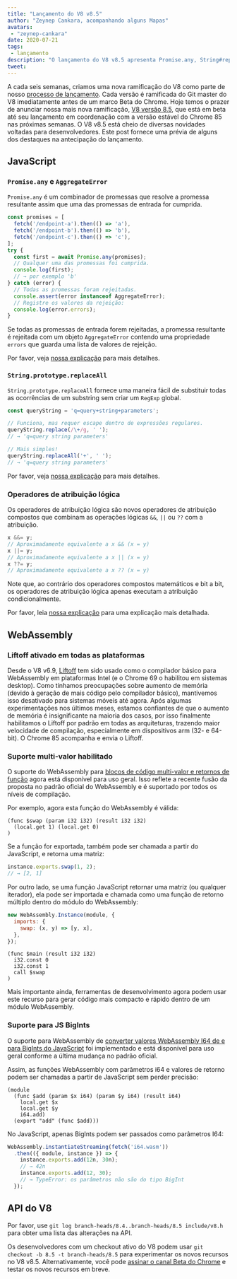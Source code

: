 ```yaml
---
title: "Lançamento do V8 v8.5"
author: "Zeynep Cankara, acompanhando alguns Mapas"
avatars: 
 - "zeynep-cankara"
date: 2020-07-21
tags: 
 - lançamento
description: "O lançamento do V8 v8.5 apresenta Promise.any, String#replaceAll, operadores de atribuição lógica, suporte multi-valor WebAssembly e BigInt, além de melhorias de desempenho."
tweet: 
---
```

A cada seis semanas, criamos uma nova ramificação do V8 como parte de nosso [processo de lançamento](https://v8.dev/docs/release-process). Cada versão é ramificada do Git master do V8 imediatamente antes de um marco Beta do Chrome. Hoje temos o prazer de anunciar nossa mais nova ramificação, [V8 versão 8.5](https://chromium.googlesource.com/v8/v8.git/+log/branch-heads/8.5), que está em beta até seu lançamento em coordenação com a versão estável do Chrome 85 nas próximas semanas. O V8 v8.5 está cheio de diversas novidades voltadas para desenvolvedores. Este post fornece uma prévia de alguns dos destaques na antecipação do lançamento.

<!--truncate-->
## JavaScript

### `Promise.any` e `AggregateError`

`Promise.any` é um combinador de promessas que resolve a promessa resultante assim que uma das promessas de entrada for cumprida.

```js
const promises = [
  fetch('/endpoint-a').then(() => 'a'),
  fetch('/endpoint-b').then(() => 'b'),
  fetch('/endpoint-c').then(() => 'c'),
];
try {
  const first = await Promise.any(promises);
  // Qualquer uma das promessas foi cumprida.
  console.log(first);
  // → por exemplo 'b'
} catch (error) {
  // Todas as promessas foram rejeitadas.
  console.assert(error instanceof AggregateError);
  // Registre os valores da rejeição:
  console.log(error.errors);
}
```

Se todas as promessas de entrada forem rejeitadas, a promessa resultante é rejeitada com um objeto `AggregateError` contendo uma propriedade `errors` que guarda uma lista de valores de rejeição.

Por favor, veja [nossa explicação](https://v8.dev/features/promise-combinators#promise.any) para mais detalhes.

### `String.prototype.replaceAll`

`String.prototype.replaceAll` fornece uma maneira fácil de substituir todas as ocorrências de um substring sem criar um `RegExp` global.

```js
const queryString = 'q=query+string+parameters';

// Funciona, mas requer escape dentro de expressões regulares.
queryString.replace(/\+/g, ' ');
// → 'q=query string parameters'

// Mais simples!
queryString.replaceAll('+', ' ');
// → 'q=query string parameters'
```

Por favor, veja [nossa explicação](https://v8.dev/features/string-replaceall) para mais detalhes.

### Operadores de atribuição lógica

Os operadores de atribuição lógica são novos operadores de atribuição compostos que combinam as operações lógicas `&&`, `||` ou `??` com a atribuição.

```js
x &&= y;
// Aproximadamente equivalente a x && (x = y)
x ||= y;
// Aproximadamente equivalente a x || (x = y)
x ??= y;
// Aproximadamente equivalente a x ?? (x = y)
```

Note que, ao contrário dos operadores compostos matemáticos e bit a bit, os operadores de atribuição lógica apenas executam a atribuição condicionalmente.

Por favor, leia [nossa explicação](https://v8.dev/features/logical-assignment) para uma explicação mais detalhada.

## WebAssembly

### Liftoff ativado em todas as plataformas

Desde o V8 v6.9, [Liftoff](https://v8.dev/blog/liftoff) tem sido usado como o compilador básico para WebAssembly em plataformas Intel (e o Chrome 69 o habilitou em sistemas desktop). Como tínhamos preocupações sobre aumento de memória (devido à geração de mais código pelo compilador básico), mantivemos isso desativado para sistemas móveis até agora. Após algumas experimentações nos últimos meses, estamos confiantes de que o aumento de memória é insignificante na maioria dos casos, por isso finalmente habilitamos o Liftoff por padrão em todas as arquiteturas, trazendo maior velocidade de compilação, especialmente em dispositivos arm (32- e 64-bit). O Chrome 85 acompanha e envia o Liftoff.

### Suporte multi-valor habilitado

O suporte do WebAssembly para [blocos de código multi-valor e retornos de função](https://github.com/WebAssembly/multi-value) agora está disponível para uso geral. Isso reflete a recente fusão da proposta no padrão oficial do WebAssembly e é suportado por todos os níveis de compilação.

Por exemplo, agora esta função do WebAssembly é válida:

```wasm
(func $swap (param i32 i32) (result i32 i32)
  (local.get 1) (local.get 0)
)
```

Se a função for exportada, também pode ser chamada a partir do JavaScript, e retorna uma matriz:

```js
instance.exports.swap(1, 2);
// → [2, 1]
```

Por outro lado, se uma função JavaScript retornar uma matriz (ou qualquer iterador), ela pode ser importada e chamada como uma função de retorno múltiplo dentro do módulo do WebAssembly:

```js
new WebAssembly.Instance(module, {
  imports: {
    swap: (x, y) => [y, x],
  },
});
```

```wasm
(func $main (result i32 i32)
  i32.const 0
  i32.const 1
  call $swap
)
```

Mais importante ainda, ferramentas de desenvolvimento agora podem usar este recurso para gerar código mais compacto e rápido dentro de um módulo WebAssembly.

### Suporte para JS BigInts

O suporte para WebAssembly de [converter valores WebAssembly I64 de e para BigInts do JavaScript](https://github.com/WebAssembly/JS-BigInt-integration) foi implementado e está disponível para uso geral conforme a última mudança no padrão oficial.

Assim, as funções WebAssembly com parâmetros i64 e valores de retorno podem ser chamadas a partir de JavaScript sem perder precisão:

```wasm
(module
  (func $add (param $x i64) (param $y i64) (result i64)
    local.get $x
    local.get $y
    i64.add)
  (export "add" (func $add)))
```

No JavaScript, apenas BigInts podem ser passados como parâmetros I64:

```js
WebAssembly.instantiateStreaming(fetch('i64.wasm'))
  .then(({ module, instance }) => {
    instance.exports.add(12n, 30n);
    // → 42n
    instance.exports.add(12, 30);
    // → TypeError: os parâmetros não são do tipo BigInt
  });
```

## API do V8

Por favor, use `git log branch-heads/8.4..branch-heads/8.5 include/v8.h` para obter uma lista das alterações na API.

Os desenvolvedores com um checkout ativo do V8 podem usar `git checkout -b 8.5 -t branch-heads/8.5` para experimentar os novos recursos no V8 v8.5. Alternativamente, você pode [assinar o canal Beta do Chrome](https://www.google.com/chrome/browser/beta.html) e testar os novos recursos em breve.
